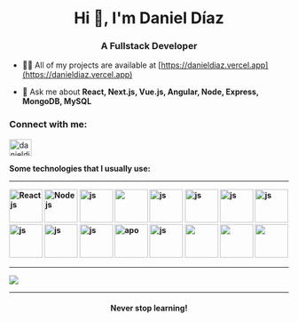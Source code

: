 <h1 align="center">Hi 👋, I'm Daniel Díaz</h1>
<h3 align="center">A Fullstack Developer</h3>

- 👨‍💻 All of my projects are available at [https://danieldiaz.vercel.app](https://danieldiaz.vercel.app)

- 💬 Ask me about **React, Next.js, Vue.js, Angular, Node, Express, MongoDB, MySQL**
 
<h3 align="left">Connect with me:</h3>
<p align="left">
<a href="https://linkedin.com/in/danieldiaz413" target="blank"><img align="center" src="https://raw.githubusercontent.com/rahuldkjain/github-profile-readme-generator/master/src/images/icons/Social/linked-in-alt.svg" alt="danieldiaz413" height="30" width="40" /></a>
</p>
 
<p> <strong> Some technologies that I usually use: <strong>
</p>

<hr/>

<img src="https://ionicframework.com/docs/icons/logo-react-icon.png" alt="React js" height="60"/>
<img src="https://img.icons8.com/fluency/344/node-js.png" alt="Node js" width="60" height="60"/>
<img src="https://img.icons8.com/color/344/vue-js.png" alt="js" height="60"/>
<img src="https://i.ytimg.com/vi/Wjj8fluz6rk/maxresdefault.jpg" height="60" />
<img src="https://cdn-icons-png.flaticon.com/512/5968/5968292.png" alt="js" width="60" height="60"/>
<img src="https://upload.wikimedia.org/wikipedia/commons/thumb/4/4c/Typescript_logo_2020.svg/640px-Typescript_logo_2020.svg.png" alt="js" width="60" height="60"/>
<img src="https://expressjs.com/images/express-facebook-share.png" alt="js"  height="60"/>
<img src="https://i.ytimg.com/vi/Tn6QYliFBcs/maxresdefault.jpg" alt="js" height="60" />
<img src="https://graphql.org/img/og-image.png" alt="js"  height="60"/>
<img src="https://cdn.worldvectorlogo.com/logos/socket-io.svg" alt="js"  height="60"/>
<img src="https://redux.js.org/img/redux-logo-landscape.png" alt="js"  height="60"/>
<img src="https://flaviocopes.com/images/apollo/logo.png" alt="apo" height="60" />
<img src="https://upload.wikimedia.org/wikipedia/commons/3/32/Mongo-db-logo.png" alt="js" height="60" />
<img src="https://miro.medium.com/max/850/1*kCXAQpCAX2PGtWAjVKEUow.jpeg" alt="" height="60" />
<img src="https://decode.agency/wp-content/uploads/2023/05/React-Query-logo.png" alt="" height="60" />
<img src="https://sujanbyanjankar.com.np/wp-content/uploads/2023/06/mysql-ar21-1024x512.png" alt="" height="60" />

<hr />

<img src="https://api.githubtrends.io/user/svg/danield413/langs?time_range=one_year&include_private=True&theme=dark" />

<hr />

<h4 align="center"> Never stop learning! </h4>
                                                                                 
